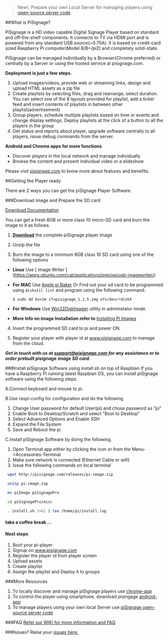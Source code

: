 > New!, Prepare your own Local Server for managing players using [open-source server code](https://github.com/ariemtech/pisignage-server)

##What is PiSignage? 

PiSignage is a HD video capable Digital Signage Player based on standard and off-the-shelf 
components. It connects to TV via HDMI port and is powered from any standard USB source(~0.75A). 
It is based on credit-card sized Raspberry Pi computer(Model B/B+/pi2) and completely solid-state. 

PiSignage can be managed individually by a Browser(Chrome preferred) or centrally by a Server or using the hosted 
service at pisignage.com. 

**Deployment is just a few steps.** 
1. Upload images/videos, provide web or streaming links, design and upload HTML assets as a zip file
2. Create playlists by selecting files, drag and rearrange, select duration. You can select one of the 8 layouts 
    provided for playlist, add a ticker feed and insert contents of playlists in between other playlist(advertisement)
3. Group players, schedule multiple playlists based on time or events and change display settings. Deploy playlists at the 
    click of a button to all the players in the group
4. Get status and reports about player, upgrade software centrally to all players, issue debug commands from the server.

**Android and Chrome apps for more functions**
- Discover players in the local network and manage individually
- Browse the content and present individual video or a slideshow

Please visit [pisignage.com](http://pisignage.com) to know more about features and benefits.

##Getting the Player ready

There are 2 ways you can get the piSignage Player Software.

###Download image and Prepare the SD card[](#basic)

[Download Documentation](https://s3.amazonaws.com/pisignage/pisignage-images/Basic_install.pdf)

You can get a fresh 8GB or more class 10 micro-SD card and burn the image to it as follows.

1. **[Download](https://s3.amazonaws.com/pisignage/pisignage-images/pisignage_1.1.5.img.zip)** the complete piSignage player image 

2. Unzip the file 

3. Burn the image to a minimum 8GB class 10 SD card using one of the following options
  
  - **Linux**
Use [ Image Writer ] (https://apps.ubuntu.com/cat/applications/precise/usb-imagewriter/)
  
  - **For MAC**
Use [Apple pi Baker](http://www.tweaking4all.com/hardware/raspberry-pi/macosx-apple-pi-baker/)
    Or 
    Find out your sd card to be programmed using `diskutil list` and program using the following command.
 
    ```
    $ sudo dd bs=1m if=pisignage_1.1.5.img of=/dev/rdiskX   
    ```
  
  - **For Windows**
    Use [Win32DiskImager](http://sourceforge.net/projects/win32diskimager/) utility in administator mode.

  - **More Info on image Installation refer to** 
    [Installing Pi Images](http://www.raspberrypi.org/documentation/installation/installing-images/README.md)

4. Insert the programmed SD card to pi and power ON.

5. Register your player with player id at www.pisignage.com to manage from the cloud.

***Get in touch with us at support@pisignage.com for any assistance or to order prebuilt pisignage image SD card.*** 

###Install piSignage Software using install.sh on top of Raspbian [](#advanced)
If you have a Raspberry Pi running latest Raspbian OS, you can install piSignage software using the following steps.  

A.Connect keyboard and mouse to pi.

B.Use raspi-config for configuration and do the following
  1. Change User password for default User(pi) and chose password as "pi"
  2. Enable Boot to Desktop/Scratch and select "Boot to Desktop"
  3. Select Advanced Options and Enable SSH
  4. Expand the File System
  5. Save and Reboot the pi

C.Install piSignage Software by doing the following.
  1. Open Terminal app either by clicking the icon or from the Menu->Accessories-Terminal
  2. Make sure network is connected (Ethernet Cable or wifi)
  3. Issue the following commands on local terminal
```sh
 wget http://pisignage.com/releases/pi-image.zip

 unzip pi-image.zip

 mv piImage piSignagePro

 cd piSignagePro/misc

 . install.sh 2>&1 | tee /home/pi/install.log
```
#### take a coffee break ...
#### Next steps
1. Boot your pi-player
2. Signup on www.pisignage.com
3. Register the player id from player screen
4. Upload assets
5. Create playlist
6. Assign the playlist and Deploy it to groups
 

###More Resources
1. To locally discover and manage piSignage players use [chrome-app](https://chrome.google.com/webstore/detail/pisignage-discovery-remot/fngfhanhnojhlclbokgllbejdhnajedo)
2. To control the player using smartphone, download pisingage [android-app](https://play.google.com/store/apps/details?id=com.ariemtech.pisignage) 
3. To manage players using your own local Server use [piSignage open-source server code](https://github.com/ariemtech/pisignage-server)

###FAQ
[Refer our WiKi for more information and FAQ](https://github.com/ariemtech/piSignage/wiki) 

###Issues?
Raise your [issues here.](https://github.com/ariemtech/piSignage/issues) 



